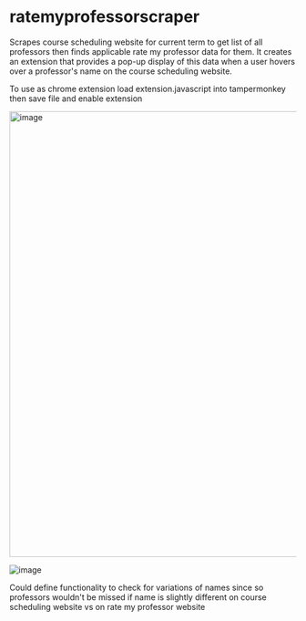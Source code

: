 # ratemyprofessorscraper
Scrapes course scheduling website for current term to get list of all professors then finds applicable rate my professor data for them.
It creates an extension that provides a pop-up display of this data when a user hovers over a professor's name on the course scheduling website.

To use as chrome extension load extension.javascript into tampermonkey then save file and enable extension

<img width="782" alt="image" src="https://github.com/Alexwitk/ratemyprofessorscraper/assets/82058380/e2ac05a7-dcee-40c0-887b-aeb26c0f3f45">


![image](https://github.com/Alexwitk/ratemyprofessorscraper/assets/82058380/9cddd19b-7656-474b-a755-e1b746544132)


Could define functionality to check for variations of names since so professors wouldn't be missed if name is slightly different on course scheduling website vs on rate my professor website 
